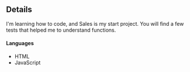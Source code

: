 ## Details

I'm learning how to code, and Sales is my start project. You will find a few tests that helped me to understand functions.

#### Languages
 * HTML
 * JavaScript